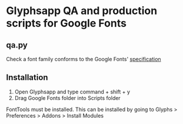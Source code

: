 # Glyphsapp QA and production scripts for Google Fonts


## qa.py
Check a font family conforms to the Google Fonts' [specification](https://github.com/googlefonts/gf-docs/blob/master/ProjectChecklist.md)


## Installation
1. Open Glyphsapp and type command + shift + y
2. Drag Google Fonts folder into Scripts folder

FontTools must be installed. This can be installed by going to Glyphs > Preferences > Addons > Install Modules